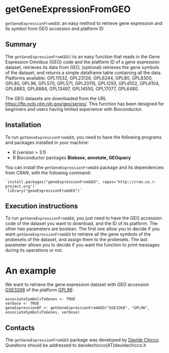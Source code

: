 # getGeneExpressionFromGEO #

`getGeneExpressionFromGEO`: an easy method to retrieve gene expression and its symbol from GEO accession and platform ID

## Summary ##

The `getGeneExpressionFromGEO()`is an easy function that reads in the Gene Expression Omnibus (GEO) code and the platform ID of a gene expression dataset, retrieves its data from GEO, (optional) retrieves the gene symbols of the dataset, and returns a simple dataframe table containing all the data. Platforms available: GPL11532, GPL23126, GPL6244, GPL80, GPL8300, GPL80, GPL96, GPL570, GPL571, GPL20115, GPL1293,  GPL6102, GPL6104, GPL6883, GPL6884, GPL13497, GPL14550, GPL17077, GPL6480. 

The GEO datasets are downloaded from the URL <https://ftp.ncbi.nlm.nih.gov/geo/series/>.
This function has been designed for beginners and users having limited experience with Bioconductor.

## Installation ##

To run `getGeneExpressionFromGEO`, you need to have the following programs and packages installed in your machine:

* R (version > 3.1)
* R Bioconductor packages **Biobase, annotate, GEOquery**

You can install the `getGeneExpressionFromGEO` package and its dependencies from CRAN, with the following command:

    `install.packages("geneExpressionFromGEO", repos='http://cran.us.r-project.org')`
    `library("geneExpressionFromGEO")`


## Execution instructions ##

To run `getGeneExpressionFromGEO`, you just need to have the GEO accession code of the dataset you want to download, and the ID of its platform. 
The other two parameters are boolean. The first one allow you to decide if you want `getGeneExpressionFromGEO` to retrieve all the gene symbols of the probesets of the dataset, and assign them to the probesets.
The last parameter allows you to decide if you want the function to print messages during its operations or not.

# An example

We want to retrieve the gene expression dataset with GEO accession [GSE3268](https://www.ncbi.nlm.nih.gov/geo/query/acc.cgi?acc=GSE3268)  of the platform [GPL96](https://www.ncbi.nlm.nih.gov/geo/query/acc.cgi?acc=GPL96):

    associateSymbolsToGenes <- TRUE
    verbose <- TRUE
    geneExpressionDF <- getGeneExpressionFromGEO("GSE3268", "GPL96", associateSymbolsToGenes, verbose)
    
## Contacts ##

The `getGeneExpressionFromGEO` package was developed by [Davide Chicco](https://www.DavideChicco.it). Questions should be
addressed to davidechicco(AT)davidechicco.it
